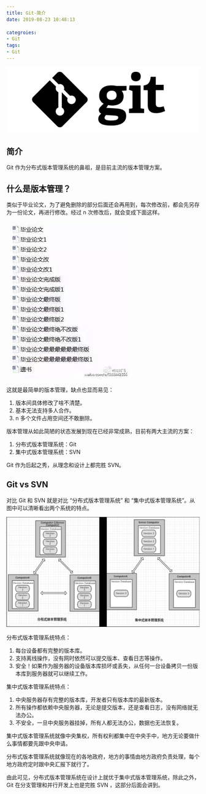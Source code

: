 ```yaml
---
title: Git-简介
date: 2019-08-23 10:48:13

categroies:
- Git
tags:
- Git
---
```

![git_logo](https://raw.githubusercontent.com/ChiRenhua/Resource/master/WebImage/Git/git_logo.png)

## 简介
Git 作为分布式版本管理系统的鼻祖，是目前主流的版本管理方案。

## 什么是版本管理？
类似于毕业论文，为了避免删除的部分后面还会再用到，每次修改前，都会先另存为一份论文，再进行修改。经过 n 次修改后，就会变成下面这样。

![git_versionControl](https://raw.githubusercontent.com/ChiRenhua/Resource/master/WebImage/Git/git_versionControl.jpeg)

这就是最简单的版本管理，缺点也显而易见：

1. 版本间具体修改了啥不清楚。
2. 基本无法支持多人合作。
3. n 多个文件占用空间还不敢删除。

版本管理从如此简陋的状态发展到现在已经非常成熟，目前有两大主流的方案：

1. 分布式版本管理系统：Git
2. 集中式版本管理系统：SVN

Git 作为后起之秀，从理念和设计上都完胜 SVN。

## Git vs SVN
对比 Git 和 SVN 就是对比 “分布式版本管理系统” 和 “集中式版本管理系统”。从图中可以清晰看出两个系统的特点。

![git_vs_svn](https://raw.githubusercontent.com/ChiRenhua/Resource/master/WebImage/Git/git_vs_svn.png)

分布式版本管理系统特点：

1. 每台设备都有完整的版本库。
2. 支持离线操作，没有网时依然可以提交版本、查看日志等操作。
3. 安全！如果作为服务器的设备版本库损坏或丢失，从任何一台设备拷贝一份版本库到服务器就可以继续工作。

集中式版本管理系统特点：

1. 中央服务器存有完整的版本库，开发者只有版本库的最新版本。
2. 所有操作都依赖中央服务器，无论是提交版本，还是查看日志，没有网络就无法办公。
3. 不安全，一旦中央服务器挂掉，所有人都无法办公，数据也无法恢复。

集中式版本管理系统就像中央集权，所有权利都集中在中央手中，地方无论要做什么事情都要先跟中央申请。

分布式版本管理系统就像现在的各地政府，地方的事情由地方政府负责处理，每个地方政府定时跟中央汇报下就行了。

由此可见，分布式版本管理系统在设计上就优于集中式版本管理系统，除此之外，Git 在分支管理和并行开发上也是完胜 SVN ，这部分后面会讲到。
